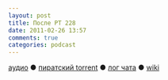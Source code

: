 ```yaml
---
layout: post
title: После РТ 228
date: 2011-02-26 13:57
comments: true
categories: podcast
---
```

[аудио](http://cdn.radio-t.com/rt228post.mp3) ● [пиратский torrent](http://pirates.radio-t.com/torrents/rt228post.mp3.torrent) ● [лог чата](http://chat.radio-t.com/logs/radio-t-228.html) ● [wiki](http://wiki.radio-t.com/%D0%9F%D0%BE%D1%81%D0%BB%D0%B5_%D0%A0%D0%A2_228)<audio src="http://cdn.radio-t.com/rt228post.mp3" preload="none">
